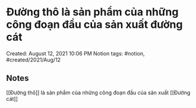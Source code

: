 ---
---

# Đường thô là sản phẩm của những công đoạn đầu của sản xuất đường cát

Created: August 12, 2021 10:06 PM
Notion tags: #notion, #created/2021/Aug/12

## Notes
[[Đường thô]] là sản phẩm của những công đoạn đầu của sản xuất [[Đường cát]]